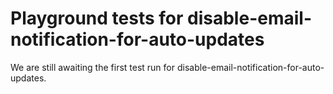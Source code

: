 # Playground tests for disable-email-notification-for-auto-updates
We are still awaiting the first test run for disable-email-notification-for-auto-updates.
